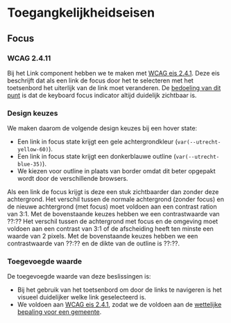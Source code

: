 <!-- @license CC0-1.0 -->

# Toegangkelijkheidseisen

## Focus

### WCAG 2.4.11

Bij het Link component hebben we te maken met [WCAG eis 2.4.1](https://www.w3.org/TR/WCAG22/#focus-appearance-minimum). Deze eis beschrijft dat als een link de focus door het te selecteren met het toetsenbord het uiterlijk van de link moet veranderen. De [bedoeling van dit punt](https://www.w3.org/WAI/WCAG22/Understanding/focus-appearance-minimum.html#intent) is dat de keyboard focus indicator altijd duidelijk zichtbaar is.

### Design keuzes

We maken daarom de volgende design keuzes bij een hover state:

- Een link in focus state krijgt een gele achtergrondkleur (`var(--utrecht-yellow-60)`).
- Een link in focus state krijgt een donkerblauwe outline (`var(--utrecht-blue-35)`).
- We kiezen voor outline in plaats van border omdat dit beter opgepakt wordt door de verschillende browsers.

Als een link de focus krijgt is deze een stuk zichtbaarder dan zonder deze achtergrond. Het verschil tussen de normale achtergrond (zonder focus) en de nieuwe achtergrond (met focus) moet voldoen aan een contrast ration van 3:1. Met de bovenstaande keuzes hebben we een contrastwaarde van ??:??
Het verschil tussen de achtergrond met focus en de omgeving moet voldoen aan een contrast van 3:1 of de afscheiding heeft ten minste een waarde van 2 pixels. Met de bovenstaande keuzes hebben we een contrastwaarde van ??:?? en de dikte van de outline is ??:??.

### Toegevoegde waarde

De toegevoegde waarde van deze beslissingen is:

- Bij het gebruik van het toetsenbord om door de links te navigeren is het visueel duidelijker welke link geselecteerd is.
- We voldoen aan [WCAG eis 2.4.1](https://www.w3.org/TR/WCAG22/#focus-appearance-minimum), zodat we de voldoen aan de [wettelijke bepaling voor een gemeente](https://wcag.nl/wat-is-wcag/wet--en-regelgeving).
